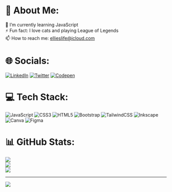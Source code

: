 # 💫 About Me:
🌱 I’m currently learning JavaScript<br>⚡ Fun fact: I love cats and playing League of Legends<br>📫 How to reach me: ellieslife@icloud.com

# 🌐 Socials:
[![LinkedIn](https://img.shields.io/badge/LinkedIn-%230077B5.svg?logo=linkedin&logoColor=white)](https://linkedin.com/in/https://www.linkedin.com/in/elliezubrowski/) [![Twitter](https://img.shields.io/badge/Twitter-%231DA1F2.svg?logo=Twitter&logoColor=white)](https://twitter.com/elliezub) [![Codepen](https://img.shields.io/badge/Codepen-000000?style=for-the-badge&logo=codepen&logoColor=white)](https://codepen.io/elliezub) 

# 💻 Tech Stack:
![JavaScript](https://img.shields.io/badge/javascript-%23323330.svg?style=flat&logo=javascript&logoColor=%23F7DF1E) ![CSS3](https://img.shields.io/badge/css3-%231572B6.svg?style=flat&logo=css3&logoColor=white) ![HTML5](https://img.shields.io/badge/html5-%23E34F26.svg?style=flat&logo=html5&logoColor=white) ![Bootstrap](https://img.shields.io/badge/bootstrap-%23563D7C.svg?style=flat&logo=bootstrap&logoColor=white) ![TailwindCSS](https://img.shields.io/badge/tailwindcss-%2338B2AC.svg?style=flat&logo=tailwind-css&logoColor=white) ![Inkscape](https://img.shields.io/badge/Inkscape-e0e0e0?style=flat&logo=inkscape&logoColor=080A13) ![Canva](https://img.shields.io/badge/Canva-%2300C4CC.svg?style=flat&logo=Canva&logoColor=white) 	![Figma](https://img.shields.io/badge/figma-%23F24E1E.svg?style=flat&logo=figma&logoColor=white)
# 📊 GitHub Stats:
![](https://github-readme-stats.vercel.app/api?username=elliezub&theme=nightowl&hide_border=false&include_all_commits=false&count_private=false)<br/>
![](https://github-readme-streak-stats.herokuapp.com/?user=elliezub&theme=nightowl&hide_border=false)<br/>
![](https://github-readme-stats.vercel.app/api/top-langs/?username=elliezub&theme=nightowl&hide_border=false&include_all_commits=false&count_private=false&layout=compact)

---
[![](https://visitcount.itsvg.in/api?id=elliezub&icon=0&color=11)](https://visitcount.itsvg.in)

<!-- Proudly created with GPRM ( https://gprm.itsvg.in ) -->

